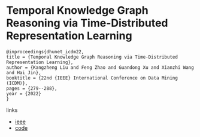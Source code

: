 # Temporal Knowledge Graph Reasoning via Time-Distributed Representation Learning

```
@inproceedings{dhunet_icdm22,
title = {Temporal Knowledge Graph Reasoning via Time-Distributed Representation Learning},
author = {Kangzheng Liu and Feng Zhao and Guandong Xu and Xianzhi Wang and Hai Jin},
booktitle = {22nd {IEEE} International Conference on Data Mining (ICDM)},
pages = {279--288},
year = {2022}
}
```

links
- [ieee](https://doi.org/10.1109/ICDM54844.2022.00038)
- [code](https://github.com/CGCL-codes/DHUNET)
